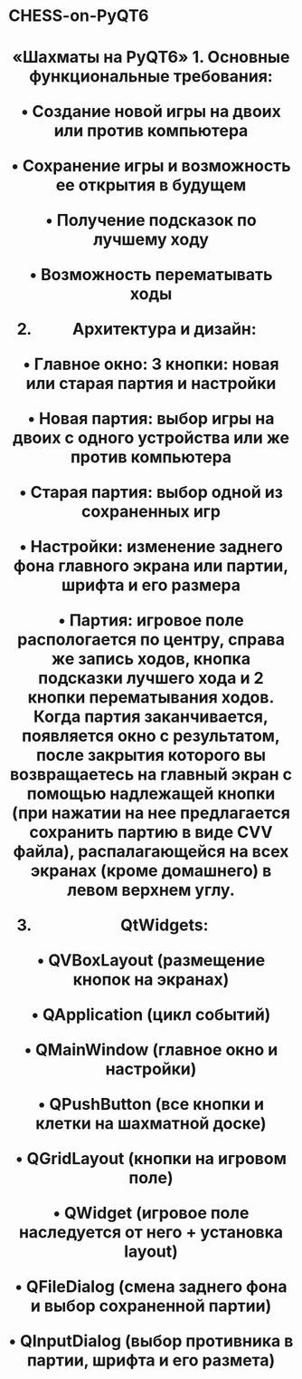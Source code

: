# CHESS-on-PyQT6
 <h1 align="center">«Шахматы на PyQT6»
 1. Основные функциональные требования:

• Создание новой игры на двоих или против компьютера

•	Сохранение игры и возможность ее открытия в будущем 

•	Получение подсказок по лучшему ходу 

•	Возможность перематывать ходы 

 2. Архитектура и дизайн:

•	Главное окно: 3 кнопки: новая или старая партия и настройки

•	Новая партия: выбор игры на двоих с одного устройства или же против компьютера

•	Старая партия: выбор одной из сохраненных игр

•	Настройки: изменение заднего фона главного экрана или партии, шрифта и его размера

• Партия: игровое поле распологается по центру, справа же запись ходов, кнопка подсказки лучшего хода и 2 кнопки перематывания ходов. Когда партия 
заканчивается, появляется окно с результатом, после закрытия которого вы возвращаетесь на главный экран с помощью надлежащей кнопки (при нажатии на нее предлагается сохранить 
партию в виде CVV файла), распалагающейся на всех экранах (кроме домашнего) в левом верхнем углу. 

3. QtWidgets:

•	QVBoxLayout (размещение кнопок на экранах)

•	QApplication (цикл событий)

•	QMainWindow (главное окно и настройки)

•	QPushButton (все кнопки и клетки на шахматной доске)

•	QGridLayout (кнопки на игровом поле)

•	QWidget (игровое поле наследуется от него + установка layout)

•	QFileDialog (смена заднего фона и выбор сохраненной партии)

•	QInputDialog (выбор противника в партии, шрифта и его размета)
